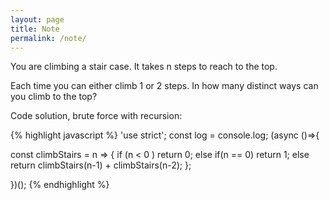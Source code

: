 ```yaml
---
layout: page
title: Note
permalink: /note/
---
```


You are climbing a stair case. It takes n steps to reach to the top.

Each time you can either climb 1 or 2 steps. In how many distinct ways can you
climb to the top?

Code solution, brute force with recursion:

{% highlight javascript %}
'use strict'; const log = console.log; (async ()=>{

const climbStairs = n => {
  if     (n < 0 )
    return 0;
  else if(n == 0)
    return 1;
  else
    return climbStairs(n-1) +
           climbStairs(n-2);
};

})();
{% endhighlight %}
